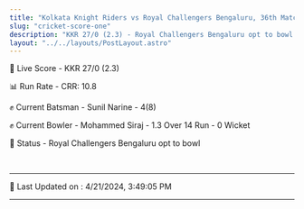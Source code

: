 ```yaml
---
title: "Kolkata Knight Riders vs Royal Challengers Bengaluru, 36th Match - Live Cricket Score"
slug: "cricket-score-one"
description: "KKR 27/0 (2.3) - Royal Challengers Bengaluru opt to bowl."
layout: "../../layouts/PostLayout.astro"
---
```


🔴 Live Score - KKR 27/0 (2.3)  

📊 Run Rate - CRR: 10.8  

✊ Current Batsman - Sunil Narine - 4(8)  

✊ Current Bowler - Mohammed Siraj - 1.3 Over 14 Run - 0 Wicket  

📑 Status - Royal Challengers Bengaluru opt to bowl

<br />

***

📝 Last Updated on : 4/21/2024, 3:49:05 PM

***

